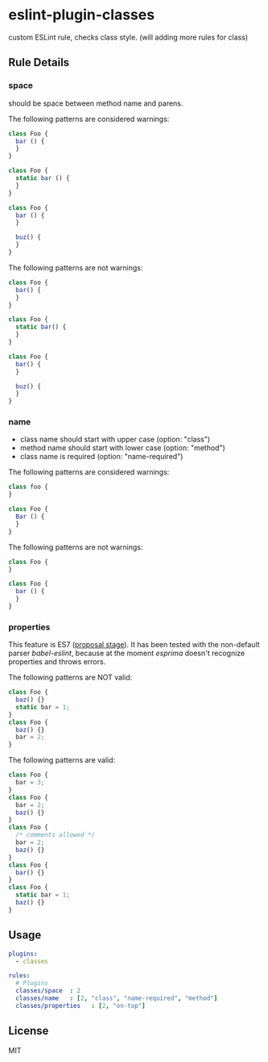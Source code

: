 # eslint-plugin-classes

custom ESLint rule, checks class style.
(will adding more rules for class)

## Rule Details

### space

should be space between method name and parens.

The following patterns are considered warnings:

```js
class Foo {
  bar () {
  }
}

class Foo {
  static bar () {
  }
}

class Foo {
  bar () {
  }

  buz() {
  }
}
```

The following patterns are not warnings:

```js
class Foo {
  bar() {
  }
}

class Foo {
  static bar() {
  }
}

class Foo {
  bar() {
  }

  buz() {
  }
}
```

### name

- class name should start with upper case (option: "class")
- method name should start with lower case (option: "method")
- class name is required (option: "name-required")

The following patterns are considered warnings:

```js
class foo {
}

class Foo {
  Bar () {
  }
}
```

The following patterns are not warnings:

```js
class Foo {
}

class Foo {
  bar () {
  }
}
```

### properties

This feature is ES7 ([proposal stage](https://gist.github.com/jeffmo/054df782c05639da2adb)). 
It has been tested with the non-default parser *babel-eslint*, because at the moment *esprima* doesn't recognize 
properties and throws errors.

The following patterns are NOT valid:

```js
class Foo {
  baz() {}
  static bar = 1;
}
class Foo {
  baz() {}
  bar = 2;
}  
```

The following patterns are valid:

```js
class Foo {
  bar = 3; 
}          
class Foo {
  bar = 2;
  baz() {}
}        
class Foo {
  /* comments allowed */
  bar = 2;
  baz() {}
}        
class Foo {
  bar() {}
}        
class Foo {
  static bar = 1;
  baz() {}
}
```


## Usage

```yaml
plugins:
  - classes

rules:
  # Plugins
  classes/space  : 2
  classes/name   : [2, "class", "name-required", "method"]
  classes/properties   : [2, "on-top"]
```

## License

MIT
